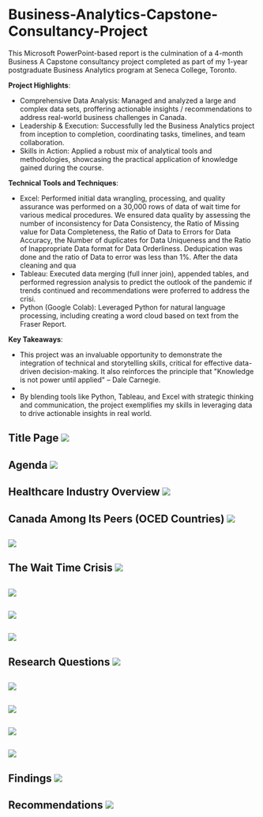 # Business-Analytics-Capstone-Consultancy-Project
This Microsoft PowerPoint-based report is the culmination of a 4-month Business A Capstone consultancy project completed as part of my 1-year postgraduate Business Analytics program at Seneca College, Toronto.
  
**Project Highlights**:
  - Comprehensive Data Analysis: Managed and analyzed a large and complex data sets, proffering actionable insights / recommendations to address real-world business challenges in Canada.
  - Leadership & Execution: Successfully led the Business Analytics project from inception to completion, coordinating tasks, timelines, and team collaboration.
  - Skills in Action: Applied a robust mix of analytical tools and methodologies, showcasing the practical application of knowledge gained during the course.
    
**Technical Tools and Techniques**:
- Excel: Performed initial data wrangling, processing, and quality assurance was performed on a 30,000 rows of data of wait time for various medical procedures. We ensured data quality by assessing the number of inconsistency for Data Consistency, the Ratio of Missing value for Data Completeness, the Ratio of Data to Errors for Data Accuracy, the Number of duplicates for Data Uniqueness and the Ratio of Inappropriate Data format for Data Orderliness. Dedupication was done and the ratio of Data to error was less than 1%. After the data cleaning and qua
- Tableau: Executed data merging (full inner join), appended tables, and performed regression analysis to predict the outlook of the pandemic if trends continued and recommendations were proferred to address the crisi.
- Python (Google Colab): Leveraged Python for natural language processing, including creating a word cloud based on text from the Fraser Report.
  
**Key Takeaways**:
- This project was an invaluable opportunity to demonstrate the integration of technical and storytelling skills, critical for effective data-driven decision-making. It also reinforces the principle that "Knowledge is not power until applied" – Dale Carnegie.
- 
- By blending tools like Python, Tableau, and Excel with strategic thinking and communication, the project exemplifies my skills in leveraging data to drive actionable insights in real world.

**Title Page**
![](Business_Analytics_Capstone_Project_Title_Page.png)
---
**Agenda**
![](Capstone_Consultancy_Project_Agenda.png)
---
**Healthcare Industry Overview**
![](Capstone_Consultancy_Project_Industry_Overview.png)
---
**Canada Among Its Peers (OCED Countries)**
![](Capstone_Consultancy_Project_Canada_Among_Peers.png)
---
![](Capstone_Consultancy_Project_Canada_Among_Peers_2.png)
---
**The Wait Time Crisis**
![](Capstone_Consultancy_Project_Wait_Time_Crisis.png)
---
![](Capstone_Consultancy_Project_Wait_Time_Crisis_Word_Cloud.png)
---
![](Capstone_Consultancy_Project_Wait_Time_Crisis_3.png)
---
![](Capstone_Consultancy_Project_Wait_Time_Crisis_4.png)
---
**Research Questions**
![](Capstone_Consultancy_Project_Research_Questions.png)
---
![](Capstone_Consultancy_Project_Analysis_Finding.png)
---
![](Capstone_Consultancy_Project_Analysis_Finding2.png)
---
![](Capstone_Consultancy_Project_Analysis_Finding3.png)
---
![](Capstone_Consultancy_Project_Analysis_Finding_4.png)
---
**Findings**
![](Capstone_Consultancy_Project_Analysis_Finding_5.png)
---
**Recommendations**
![](Capstone_Consultancy_Project_Recommendations.png)
---
